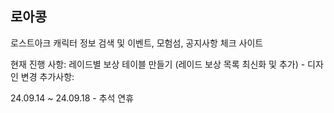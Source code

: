 ## 로아콩

로스트아크 캐릭터 정보 검색 및 이벤트, 모험섬, 공지사항 체크 사이트

현재 진행 사항: 레이드별 보상 테이블 만들기 (레이드 보상 목록 최신화 및 추가) - 디자인 변경
추가사항:

24.09.14 ~ 24.09.18 - 추석 연휴

